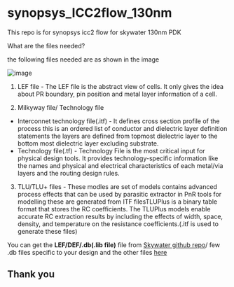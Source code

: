 # synopsys_ICC2flow_130nm
This repo is for synopsys icc2 flow for skywater 130nm PDK

What are the files needed?

the following files needed are as shown in the image 

![image](https://user-images.githubusercontent.com/76478624/213088789-8b139a29-bd20-4c49-82ca-4fc602e5ba2f.png)


1. LEF file - The LEF file is the abstract view of cells. It only gives the idea about PR boundary, pin position and metal layer information of a cell. 

2. Milkyway file/ Technology file 
  - Interconnet technology file(.itf) -  It defines cross section profile of the process this is an ordered list of conductor and dielectric layer definition statements the layers are defined from topmost dielectric layer to the bottom most dielectric layer excluding substrate.  
  - Technology file(.tf) - Technology File is the most critical input for physical design tools. It provides technology-specific information like the names and physical and electrical characteristics of each metal/via layers and the routing design rules.
  
3. TLU/TLU+ files - These modles are set of models contains advanced process effects that can be used by parasitic extractor in PnR tools for modelling these are generated from ITF filesTLUPlus is a binary table format that stores the RC coefficients. The TLUPlus models enable accurate RC extraction results by including the effects of width, space, density, and temperature on the resistance coefficients.(.itf is used to generate these files)


You can get the **LEF/DEF/.db(.lib file)** file from [Skywater github repo](https://github.com/google/skywater-pdk)/ few .db files specific to your design and the other files [here](https://github.com/bharath19-gs/synopsys_ICC2flow_130nm/tree/main/synopsys_skywater_flow_nominal)
 



## Thank you
